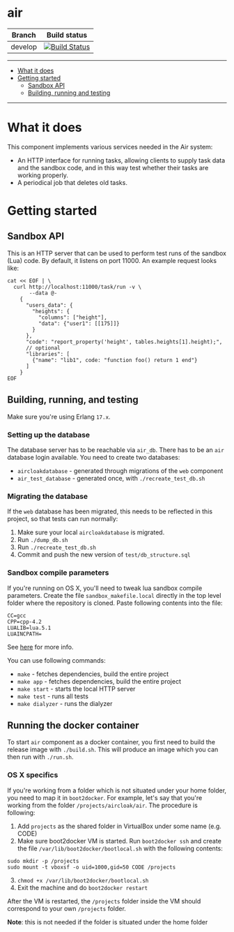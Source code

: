 air
==========

| Branch      | Build status |
|-------------|--------------|
| develop     | [![Build Status](https://magnum.travis-ci.com/Aircloak/air.png?token=aFqD8qTNFV1Li4zdKtZw&branch=develop)](https://magnum.travis-ci.com/Aircloak/air) |

----------------------

- [What it does](#what-it-does)
- [Getting started](#getting-started)
    - [Sandbox API](#sandbox-api)
    - [Building, running and testing](#building-running-and-testing)

----------------------

# What it does

This component implements various services needed in the Air system:

- An HTTP interface for running tasks, allowing clients to supply task data and the sandbox code, and in
this way test whether their tasks are working properly.
- A periodical job that deletes old tasks.

# Getting started

## Sandbox API

This is an HTTP server that can be used to perform test runs of the sandbox (Lua) code. By default, it listens
on port 11000. An example request looks like:

```
cat << EOF | \
  curl http://localhost:11000/task/run -v \
       --data @-
    {
      "users_data": {
        "heights": {
          "columns": ["height"],
          "data": {"user1": [[175]]}
        }
      },
      "code": "report_property('height', tables.heights[1].height);",
      // optional
      "libraries": [
        {"name": "lib1", code: "function foo() return 1 end"}
      ]
    }
EOF
```

## Building, running, and testing

Make sure you're using Erlang `17.x`.

### Setting up the database

The database server has to be reachable via `air_db`. There has to be an `air` database login available. You
need to create two databases:

- `aircloakdatabase` - generated through migrations of the `web` component
- `air_test_database` - generated once, with `./recreate_test_db.sh`

### Migrating the database

If the `web` database has been migrated, this needs to be reflected in this project, so that tests can run
normally:

1. Make sure your local `aircloakdatabase` is migrated.
2. Run `./dump_db.sh`
3. Run `./recreate_test_db.sh`
4. Commit and push the new version of `test/db_structure.sql`

### Sandbox compile parameters

If you're running on OS X, you'll need to tweak lua sandbox compile parameters. Create the file `sandbox_makefile.local` directly in the top level folder where the repository is cloned. Paste following contents into the file:

```
CC=gcc
CPP=cpp-4.2
LUALIB=lua.5.1
LUAINCPATH=
```

See [here](https://github.com/aircloak/cloak-core/#building-the-sandbox) for more info.

You can use following commands:

- `make` - fetches dependencies, build the entire project
- `make app` -  fetches dependencies, build the entire project
- `make start` - starts the local HTTP server
- `make test` - runs all tests
- `make dialyzer` - runs the dialyzer

## Running the docker container

To start `air` component as a docker container, you first need to build the release image with `./build.sh`. This will produce an image which you can then run with `./run.sh`.

### OS X specifics

If you're working from a folder which is not situated under your home folder, you need to map it in `boot2docker`. For example, let's say that you're working from the folder `/projects/aircloak/air`. The procedure is following:

1. Add `projects` as the shared folder in VirtualBox under some name (e.g. CODE)
2. Make sure boot2docker VM is started. Run `boot2docker ssh` and create the file `/var/lib/boot2docker/bootlocal.sh` with the following contents:
```
sudo mkdir -p /projects
sudo mount -t vboxsf -o uid=1000,gid=50 CODE /projects
```
3. `chmod +x /var/lib/boot2docker/bootlocal.sh`
4. Exit the machine and do `boot2docker restart`

After the VM is restarted, the `/projects` folder inside the VM should correspond to your own `/projects` folder.

**Note**: this is not needed if the folder is situated under the home folder
